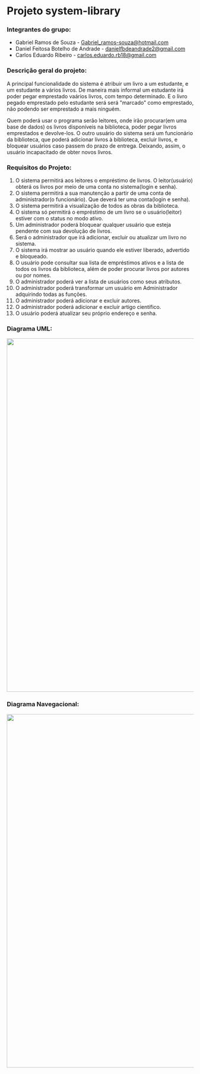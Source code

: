 # Projeto system-library

### Integrantes do grupo:

* Gabriel Ramos de Souza - Gabriel_ramos-souza@hotmail.com
* Daniel Feitosa Botelho de Andrade - danielfbdeandrade2@gmail.com
* Carlos Eduardo Ribeiro - carlos.eduardo.rb18@gmail.com

### Descrição geral do projeto:
A principal funcionalidade do sistema é atribuir um livro a um estudante, e um estudante a vários livros. De maneira mais informal um estudante irá poder pegar emprestado vaários livros, com tempo determinado. E o livro pegado emprestado pelo estudante será será "marcado" como emprestado, não podendo ser emprestado a mais ninguém.
 
 Quem poderá usar o programa serão leitores, onde irão procurar(em uma base de dados) os livros disponíveis na biblioteca, poder pegar livros emprestados e devolve-los. O outro usuário do sistema será um funcionário da biblioteca, que poderá adicionar livros à biblioteca, excluir livros, e bloquear usuários caso passem do prazo de entrega. Deixando, assim, o usuário incapacitado de obter novos livros.
 
 ### Requisitos do Projeto:

 1. O sistema permitirá aos leitores o empréstimo de livros. O leitor(usuário) obterá os livros por meio de uma conta no sistema(login e senha).
 2. O sistema permitirá a sua manutenção a partir de uma conta de administrador(o funcionário). Que deverá ter uma conta(login e senha).
 3. O sistema permitirá a visualização de todos as obras da biblioteca.
 4. O sistema só permitirá o empréstimo de um livro se o usuário(leitor) estiver com o status no modo ativo.
 5. Um administrador poderá bloquear qualquer usuário que esteja pendente com sua devolução de livros. 
 6. Será o administrador que irá adicionar, excluir ou atualizar um livro no sistema.
 7. O sistema irá mostrar ao usuário quando ele estiver liberado, advertido e bloqueado.
 8. O usuário pode consultar sua lista de empréstimos ativos e a lista de todos os livros da biblioteca, além de poder procurar livros por autores ou por nomes. 
 9. O administrador poderá ver a lista de usuários como seus atributos.
10. O administrador poderá transformar um usuário em Administrador adquirindo todas as funções.
11. O administrador poderá adicionar e excluir autores.
12. O administrador poderá adicionar e excluir artigo científico.
13. O usuário poderá atualizar seu próprio endereço e senha.
### Diagrama UML:
<p align="left"> 
 <img width="950" src="https://user-images.githubusercontent.com/118121309/227179622-defe51ad-d526-461e-b929-9df2e567fe52.png"
</p>
 
### Diagrama Navegacional:
<p align="left"> 
 <img width="950" src="https://user-images.githubusercontent.com/118121309/227180702-8a010ea5-4f3c-498a-a6d1-d886e8b2679f.png"
</p>


